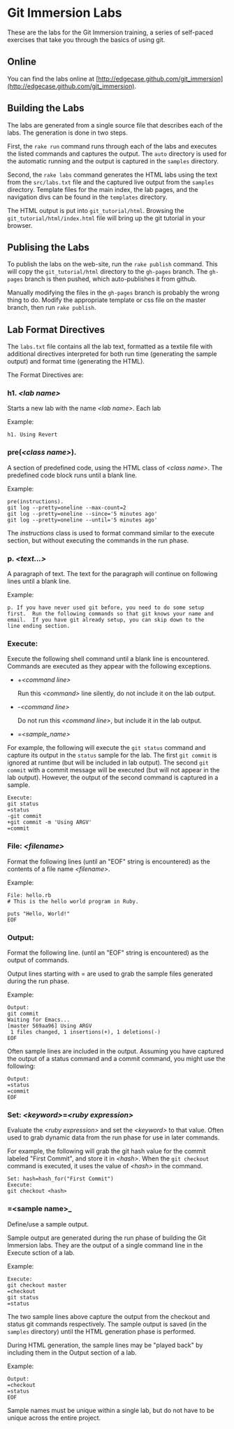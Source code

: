 # Git Immersion Labs

These are the labs for the Git Immersion training, a series of
self-paced exercises that take you through the basics of using git.

## Online

You can find the labs online at
[http://edgecase.github.com/git_immersion](http://edgecase.github.com/git_immersion).

## Building the Labs

The labs are generated from a single source file that describes
each of the labs.  The generation is done in two steps.

First, the `rake run` command runs through each of the labs and
executes the listed commands and captures the output.  The `auto`
directory is used for the automatic running and the output is captured
in the `samples` directory.

Second, the `rake labs` command generates the HTML labs using the text
from the `src/labs.txt` file and the captured live output from the
`samples` directory.  Template files for the main index, the lab
pages, and the navigation divs can be found in the `templates`
directory.

The HTML output is put into `git_tutorial/html`.  Browsing the
`git_tutorial/html/index.html` file will bring up the git tutorial in
your browser.

## Publising the Labs

To publish the labs on the web-site, run the `rake publish` command.
This will copy the `git_tutorial/html` directory to the `gh-pages`
branch. The `gh-pages` branch is then pushed, which auto-publishes it
from github.

Manually modifying the files in the `gh-pages` branch is probably the
wrong thing to do.  Modify the appropriate template or css file on the
master branch, then run `rake publish`.

## Lab Format Directives

The `labs.txt` file contains all the lab text, formatted as a textile
file with additional directives interpreted for both run time
(generating the sample output) and format time (generating the HTML).

The Format Directives are:

### h1. _\<lab name\>_

Starts a new lab with the name _\<lab name\>_.  Each lab 

Example:

    h1. Using Revert

### pre(_\<class name\>_).

A section of predefined code, using the HTML class of _\<class
name\>_.  The predefined code block runs until a blank line.

Example:

    pre(instructions).
    git log --pretty=oneline --max-count=2
    git log --pretty=oneline --since='5 minutes ago'
    git log --pretty=oneline --until='5 minutes ago'

The *instructions* class is used to format command similar to the
execute section, but without executing the commands in the run phase.

### p. _\<text...\>_

A paragraph of text.  The text for the paragraph will continue on
following lines until a blank line.

Example:

    p. If you have never used git before, you need to do some setup
    first.  Run the following commands so that git knows your name and
    email.  If you have git already setup, you can skip down to the
    line ending section.

### Execute:

Execute the following shell command until a blank line is encountered.
Commands are executed as they appear with the following exceptions.

* +_\<command line\>_

  Run this _\<command\>_ line silently, do not include it on the lab
  output.

* -_\<command line\>_

  Do not run this _\<command line\>_, but include it in the lab
  output.

* =*\<sample_name\>*

For example, the following will execute the `git status` command and
capture its output in the `status` sample for the lab.  The first `git
commit` is ignored at runtime (but will be included in lab output).
The second `git commit` with a commit message will be executed (but
will not appear in the lab output).  However, the output of the second
command is captured in a sample.

    Execute:
    git status
    =status
    -git commit
    +git commit -m 'Using ARGV'
    =commit

### File: _\<filename\>_

Format the following lines (until an "EOF" string is encountered) as
the contents of a file name _\<filename\>_.

Example:

    File: hello.rb
    # This is the hello world program in Ruby.
    
    puts "Hello, World!"
    EOF

### Output:

Format the following line.  (until an "EOF" string is encountered) as
the output of commands.

Output lines starting with = are used to grab the sample files
generated during the run phase.

Example:

    Output:
    git commit
    Waiting for Emacs...
    [master 569aa96] Using ARGV
     1 files changed, 1 insertions(+), 1 deletions(-)
    EOF

Often sample lines are included in the output.  Assuming you have
captured the output of a status command and a commit command, you
might use the following:

    Output:
    =status
    =commit
    EOF

### Set: _\<keyword\>_=_\<ruby expression\>_

Evaluate the _\<ruby expression\>_ and set the _\<keyword\>_ to that
value.  Often used to grab dynamic data from the run phase for use in
later commands.

For example, the following will grab the git hash value for the commit
labeled "First Commit", and store it in _\<hash\>_.  When the `git
checkout` command is executed, it uses the value of _\<hash\>_ in the
command.

    Set: hash=hash_for("First Commit")
    Execute:
    git checkout <hash>

### =\<sample name\>_

Define/use a sample output.

Sample output are generated during the run phase of building the Git
Immersion labs.  They are the output of a single command line in the
Execute sction of a lab.

Example:

    Execute:
    git checkout master
    =checkout
    git status
    =status

The two sample lines above capture the output from the checkout and
status git commands respectively.  The sample output is saved (in the
`samples` directory) until the HTML generation phase is performed.

During HTML generation, the sample lines may be "played back" by
including them in the Output section of a lab.

Example:

    Output:
    =checkout
    =status
    EOF

Sample names must be unique within a single lab, but do not have to be
unique across the entire project.
